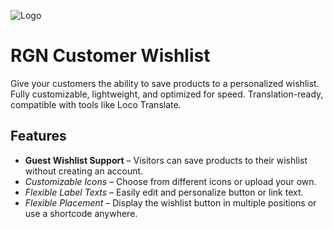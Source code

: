 
![Logo](http://reagandev.com/wp-content/uploads/2025/08/screenshot-sample.png)


# RGN Customer Wishlist
Give your customers the ability to save products to a personalized wishlist. Fully customizable, lightweight, and optimized for speed. Translation-ready, compatible with tools like Loco Translate.


## Features

- **Guest Wishlist Support** – Visitors can save products to their wishlist without creating an account.
- *Customizable Icons* – Choose from different icons or upload your own.
- *Flexible Label Texts* – Easily edit and personalize button or link text.
- *Flexible Placement* – Display the wishlist button in multiple positions or use a shortcode anywhere.
